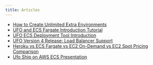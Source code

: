 ```yaml
---
title: Articles
---
```


* [How to Create Unlimited Extra Environments
](https://blog.boltops.com/2018/07/12/ufo-how-to-create-unlimited-extra-environments)
* [UFO and ECS Fargate Introduction Tutorial](https://blog.boltops.com/2018/07/11/ufo-and-ecs-fargate-introduction-tutorial)
* [UFO ECS Deployment Tool Introduction](https://blog.boltops.com/2018/07/06/ufo-ecs-deployment-tool-introduction)
* [UFO Version 4 Release: Load Balancer Support](https://blog.boltops.com/2018/07/05/ufo-version-4-release)
* [Heroku vs ECS Fargate vs EC2 On-Demand vs EC2 Spot Pricing Comparison](https://blog.boltops.com/2018/04/22/heroku-vs-ecs-fargate-vs-ec2-on-demand-vs-ec2-spot-pricing-comparison)
* [Ufo Ship on AWS ECS Presentation](http://www.slideshare.net/tongueroo/ufo-ship-for-aws-ecs-70885296)
